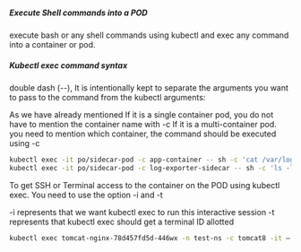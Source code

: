 
#####  Execute Shell commands into a POD

execute bash or any shell commands using kubectl and exec any command into a container or pod.

##### Kubectl exec command syntax
 double dash (--), It is intentionally kept to separate the arguments you want to pass to the command from the kubectl arguments:

As we have already mentioned If it is a single container pod, you do not have to mention the container name with -c
If it is a multi-container pod. you need to mention which container, the command should be executed using -c

``````sh
kubectl exec -it po/sidecar-pod -c app-container -- sh -c 'cat /var/log/app.log'
kubectl exec -it po/sidecar-pod -c log-exporter-sidecar -- sh -c 'ls -l /usr/share/nginx

``````
To get SSH or Terminal access to the container on the POD using kubectl exec.
You need to use the option -i  and -t

-i  represents that we want kubectl exec to run this interactive session
-t  represents that kubectl exec should get a terminal ID allotted
``````sh
kubectl exec tomcat-nginx-78d457fd5d-446wx -n test-ns -c tomcat8 -it – bash

``````
